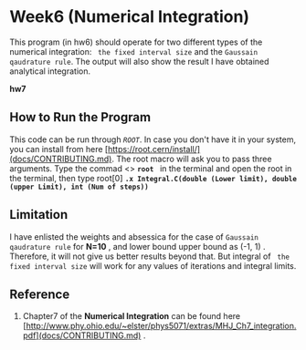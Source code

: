 # Week6 (Numerical Integration) 
This program (in hw6) should operate for two different types of the numerical integration: ``` the fixed interval size```  and the ```Gaussain qaudrature rule```. The output will also show the result I have obtained analytical integration. 

**hw7**


## How to Run the Program
This code can be run through *`ROOT`*. In case you don't have it in your system, you can install from here [https://root.cern/install/](docs/CONTRIBUTING.md). The root macro will ask you to pass three arguments. 
Type the commad <> **`root `** in the terminal and open the root in the terminal, then type root[0] **`.x Integral.C(double (Lower limit), double (upper Limit), int (Num of steps))`**
## Limitation
I have enlisted  the weights and absessica for the case of ```Gaussain qaudrature rule``` for **N=10** , and lower bound upper bound as (-1, 1) . Therefore, it will not give us better results beyond that. But integral of ``` the fixed interval size``` will work for any values of iterations and integral limits. 
## Reference 
1. Chapter7 of the **Numerical Integration** can be found here [http://www.phy.ohio.edu/~elster/phys5071/extras/MHJ_Ch7_integration.pdf](docs/CONTRIBUTING.md) . 
